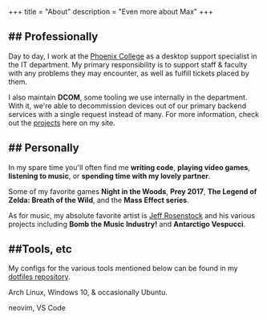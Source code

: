 +++
title = "About"
description = "Even more about Max"
+++

## \#\# Professionally

Day to day, I work at the [Phoenix College](https://phoenixcollege.edu) as a desktop support specialist in the IT department. My primary responsibility is to support staff & faculty with any problems they may encounter, as well as fulfill tickets placed by them.

I also maintain **DCOM**, some tooling we use internally in the department. With it, we're able to decommission devices out of our primary backend services with a single request instead of many. For more information, check out the <a href="/projects">projects</a> here on my site.

## \#\# Personally

In my spare time you'll often find me **writing code**, **playing video games**, **listening to music**, or **spending time with my lovely partner**.

Some of my favorite games **Night in the Woods**, **Prey 2017**, **The Legend of Zelda: Breath of the Wild**, and the **Mass Effect series**.

As for music, my absolute favorite artist is [Jeff Rosenstock](https://en.wikipedia.org/wiki/Jeff_Rosenstock) and his various projects including **Bomb the Music Industry!** and **Antarctigo Vespucci**.

## \#\#Tools, etc

My configs for the various tools mentioned below can be found in my [dotfiles repository](https://github.com/maxreiter/dotfiles).


Arch Linux, Windows 10, & occasionally Ubuntu.


neovim, VS Code


